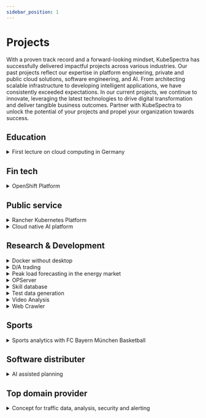 ```yaml
---
sidebar_position: 1
---
```

# Projects

With a proven track record and a forward-looking mindset, KubeSpectra has successfully delivered impactful projects across various industries. Our past projects reflect our expertise in platform engineering, private and public cloud solutions, software engineering, and AI. From architecting scalable infrastructure to developing intelligent applications, we have consistently exceeded expectations. In our current projects, we continue to innovate, leveraging the latest technologies to drive digital transformation and deliver tangible business outcomes. Partner with KubeSpectra to unlock the potential of your projects and propel your organization towards success.

## Education
<details style={{backgroundColor:"#31319630", border: "1px solid #313196", color:"white"}}>
  <summary>First lecture on cloud computing in Germany</summary>
  <div>
    <div>We created the first lecture on Cloud Native Comuting in Germany. <a style={{color:"#6CA8B7"}} href="../blog/lecture">Read more</a></div>
  </div>
</details>

## Fin tech
<details style={{backgroundColor:"#31319630", border: "1px solid #313196", color:"white"}}>
  <summary>OpenShift Platform</summary>
  <div>
    <div>The goal was to install Cloud Pak for Data in Openshift OKD. For this we used Linux VMs from Azure.</div>
  </div>
</details>

## Public service
<details style={{backgroundColor:"#31319630", border: "1px solid #313196", color:"white"}}>
  <summary>Rancher Kubernetes Platform</summary>
  <div>
    <div><b>Situation:</b><br />
        Migration of internal applications to a new intranet platform, with a focus on open source software and a cloud native architecture.<br /><br />
        <b>Project approach:</b><br />
        The objective was to implement an overall architecture for platform, local development environment, network and all interfaces (users, databases, storage, etc.). The focus was on the introduction of:
        <ul>
          <li>Kubernetes and a cluster management system </li>
          <li>communication encryption / access control via service mesh </li>
          <li>introduction of new open source tools </li>
          <li>DevOps concepts </li>
          <li>Operators and other automation solutions </li>
        </ul><br />
        In addition, the developers were advised on migration with regard to cloudnative application architectures. For this purpose, general guidelines and architecture decisions for new technologies were created and blueprints for microservice architectures, claim check patterns and monitoring of performance and availability of services were developed.</div>
  </div>
</details>

<details style={{backgroundColor:"#31319630", border: "1px solid #313196", color:"white"}}>
  <summary>Cloud native AI platform</summary>
  <div>
    <div>Based on KubeFlow and with a GPU connection, an AI platform was developed in a Kubernetes cluster. Models are to be developed in this platform which, according to the security concept, must not leave the Kubernetes platform (development environment and virtual computer in the platform).</div>
  </div>
</details>

## Research & Development
<details style={{backgroundColor:"#31319630", border: "1px solid #313196", color:"white"}}>
  <summary>Docker without desktop</summary>
  <div>
    <div>Docker Desktop becomes commercial, we show you a free alternative - Docker in Windows Subsystem for Linux (WSL).
    Docker's free products are used by millions of developers to build, publish and run applications - in data centers, the public cloud or with Docker Desktop on the local PC. 
    55% of developers use Docker every day at work. <a style={{color:"#6CA8B7"}} href="../blog/docker-in-wsl">Read more</a></div>
  </div>
</details>

<details style={{backgroundColor:"#31319630", border: "1px solid #313196", color:"white"}}>
  <summary>D/A trading</summary>
  <div>
    <div>Data-driven trading recommendations in D/A power trading. This is based on market data that is analyzed using state-of-the-art AI algorithms. From this, forecasts are calculated and made available via online dashboard or messaging system. With these recommendations your trading performance increases and at the same time it reduces the time for market observations.</div>
  </div>
</details>

<details style={{backgroundColor:"#31319630", border: "1px solid #313196", color:"white"}}>
  <summary>Peak load forecasting in the energy market</summary>
  <div>
    <div><p>Load peaks occur in many networked systems, such as data centers, logistics or power grids. In the case of internal power grids, load peaks result in disproportionately high costs, since either excess capacities have to be maintained or services have to be purchased externally.
    Using AI-based methods, energy load peaks (which cost a lot of money) are automatically predicted and intercepted via adapted production control. This is done by machine learning, which is used to create transparency about the max. daily load withdrawals. The fine control (management) of the decisive energy consumers can thus be optimized.</p>
    <p><b>Conclusion:</b> Especially medium-sized industrial companies can significantly reduce their energy costs with this lightweight AI solution - quickly, easily and safely.</p>
    </div>
  </div>
</details>

<details style={{backgroundColor:"#31319630", border: "1px solid #313196", color:"white"}}>
  <summary>OPServer</summary>
  <div>
    <div>OPServer is a maintenance tool for platform operators and is used for continuous monitoring of PaaS systems. For this purpose, a series of small testers were implemented, which, for example, check whether external access from load balancers is possible. The tool then collects the test results including logging and monitoring statistics and shows in a UI if everything works. The Git repo with the source code can be accessed here <a style={{color:"#6CA8B7"}} href="https://github.com/infologistix/opserver">Github OPServer</a>.</div>
  </div>
</details>

<details style={{backgroundColor:"#31319630", border: "1px solid #313196", color:"white"}}>
  <summary>Skill database</summary>
  <div>
    <div>A web application where users can enter their technical skills. This information is sent from the frontend to the backend and from there to the graph database "Neo4j". Afterwards, the aggregated data/user information can be viewed in the Shopify format. The goal of this application is to be able to assign suitable employees to projects/project tenders as quickly as possible and to have contact persons for individual technologies.</div>
  </div>
</details>

<details style={{backgroundColor:"#31319630", border: "1px solid #313196", color:"white"}}>
  <summary>Test data generation</summary>
  <div>
    <div>Before new applications go into production, data-driven tests are essential to ensure the quality of software and applications. For these tesings we have built a test data generator. <a style={{color:"#6CA8B7"}} href="../blog/testdata">Read more</a></div>
  </div>
</details>

<details style={{backgroundColor:"#31319630", border: "1px solid #313196", color:"white"}}>
  <summary>Video Analysis</summary>
  <div>
    <div>Development of an AI system that uses a neural network (ssd-mobilenet-v2) to analyze the video feed of a camera and extract characteristics such as number of people, direction of movement, clothing, etc. These characteristics are further processed by a subsequent cloud system. These characteristics are further processed, aggregated and visually displayed by a subsequent cloud system.</div>
  </div>
</details>

<details style={{backgroundColor:"#31319630", border: "1px solid #313196", color:"white"}}>
  <summary>Web Crawler</summary>
  <div>
    <div>WebCrawlers are a simple, effective and inexpensive way to search websites for specific information and make it available in compressed form. The programs are thus ideally suited to perform 
    repetitive tasks. <a style={{color:"#6CA8B7"}} href="../blog/webcrawler">Read more</a></div>
  </div>
</details>

## Sports
<details style={{backgroundColor:"#31319630", border: "1px solid #313196", color:"white"}}>
  <summary>Sports analytics with FC Bayern München Basketball</summary>
  <div>
    <div>Unlike other sports, basketball has been using statistical analysis for decades to improve game, player and team coordination. We have further developed these approaches together with a top 
    professional club and by using advanced analytics. <a style={{color:"#6CA8B7"}} href="https://infologistix.de/sports-analytics/">Read more</a></div>
  </div>
</details>

## Software distributer
<details style={{backgroundColor:"#31319630", border: "1px solid #313196", color:"white"}}>
  <summary>AI assisted planning</summary>
  <div>
    <div>Development of an (AI-based) "intelligent assistance function" to complement existing planning software for industrial applications.
      With the currently used planning software, the user has to set a fixed set of parameters and can then, through manual, iterative changes, achieve a result. This "trial & error" approach is to be supplemented/replaced by an automatic optimization tool.</div>
  </div>
</details>

## Top domain provider
<details style={{backgroundColor:"#31319630", border: "1px solid #313196", color:"white"}}>
  <summary>Concept for traffic data, analysis, security and alerting</summary>
  <div>
    <div>We created a concept with requirements how Kubernetes can be used in combination with Clickhouse and appropriate evaluation tools to realize a performant platform for a large amount of data.</div>
  </div>
</details>
